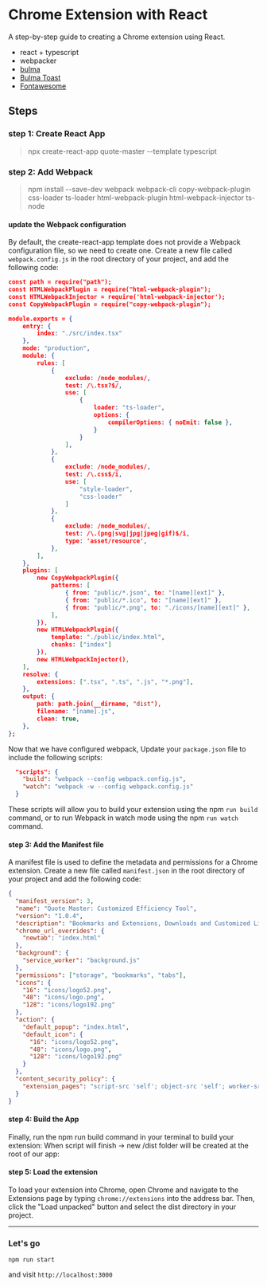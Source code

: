 # Chrome Extension with React

A step-by-step guide to creating a Chrome extension using React.

- react + typescript
- webpacker
- [bulma](https://bulma.io/documentation/)
- [Bulma Toast](https://rfoel.github.io/bulma-toast/)
- [Fontawesome](https://fontawesome.com/search?o=r&m=free)

## Steps

### step 1: Create React App

> npx create-react-app quote-master --template typescript

### step 2: Add Webpack

> npm install --save-dev webpack webpack-cli copy-webpack-plugin css-loader ts-loader html-webpack-plugin html-webpack-injector ts-node

#### update the Webpack configuration

By default, the create-react-app template does not provide a Webpack configuration file, so we need to create one. Create a new file called `webpack.config.js` in the root directory of your project, and add the following code:

```json
const path = require("path");
const HTMLWebpackPlugin = require("html-webpack-plugin");
const HTMLWebpackInjector = require('html-webpack-injector');
const CopyWebpackPlugin = require("copy-webpack-plugin");

module.exports = {
    entry: {
        index: "./src/index.tsx"
    },
    mode: "production",
    module: {
        rules: [
            {
                exclude: /node_modules/,
                test: /\.tsx?$/,
                use: [
                    {
                        loader: "ts-loader",
                        options: {
                            compilerOptions: { noEmit: false },
                        }
                    }
                ],
            },
            {
                exclude: /node_modules/,
                test: /\.css$/i,
                use: [
                    "style-loader",
                    "css-loader"
                ]
            },
            {
                exclude: /node_modules/,
                test: /\.(png|svg|jpg|jpeg|gif)$/i,
                type: 'asset/resource',
            },
        ],
    },
    plugins: [
        new CopyWebpackPlugin({
            patterns: [
                { from: "public/*.json", to: "[name][ext]" },
                { from: "public/*.ico", to: "[name][ext]" },
                { from: "public/*.png", to: "./icons/[name][ext]" },
            ],
        }),
        new HTMLWebpackPlugin({
            template: "./public/index.html",
            chunks: ["index"]
        }),
        new HTMLWebpackInjector(),
    ],
    resolve: {
        extensions: [".tsx", ".ts", ".js", "*.png"],
    },
    output: {
        path: path.join(__dirname, "dist"),
        filename: "[name].js",
        clean: true,
    },
};
```

Now that we have configured webpack, Update your `package.json` file to include the following scripts:

```json
  "scripts": {
    "build": "webpack --config webpack.config.js",
    "watch": "webpack -w --config webpack.config.js"
  }
```

These scripts will allow you to build your extension using the npm `run build` command, or to run Webpack in watch mode using the npm `run watch` command.

#### step 3: Add the Manifest file

A manifest file is used to define the metadata and permissions for a Chrome extension. Create a new file called `manifest.json` in the root directory of your project and add the following code:

```json
{
  "manifest_version": 3,
  "name": "Quote Master: Customized Efficiency Tool",
  "version": "1.0.4",
  "description": "Bookmarks and Extensions, Downloads and Customized Links can be accessed from the Default Newtab page.",
  "chrome_url_overrides": {
    "newtab": "index.html"
  },
  "background": {
    "service_worker": "background.js"
  },
  "permissions": ["storage", "bookmarks", "tabs"],
  "icons": {
    "16": "icons/logo52.png",
    "48": "icons/logo.png",
    "128": "icons/logo192.png"
  },
  "action": {
    "default_popup": "index.html",
    "default_icon": {
      "16": "icons/logo52.png",
      "48": "icons/logo.png",
      "128": "icons/logo192.png"
    }
  },
  "content_security_policy": {
    "extension_pages": "script-src 'self'; object-src 'self'; worker-src 'self';"
  }
}
```

#### step 4: Build the App

Finally, run the npm run build command in your terminal to build your extension: When script will finish → new /dist folder will be created at the root of our app:

#### step 5: Load the extension

To load your extension into Chrome, open Chrome and navigate to the Extensions page by typing `chrome://extensions` into the address bar. Then, click the "Load unpacked" button and select the dist directory in your project.

---

### Let's go

```
npm run start
```

and visit `http://localhost:3000`

